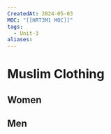 ```yaml
---
CreatedAt: 2024-05-03
MOC: "[[HRT3M1 MOC]]"
tags:
  - Unit-3
aliases: 
---
```

# Muslim Clothing

## Women


## Men
